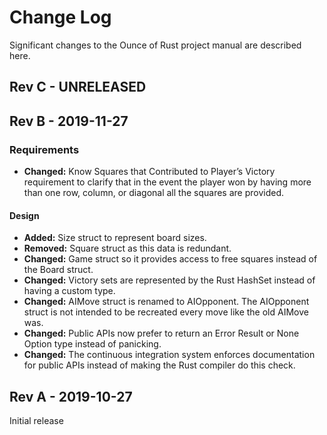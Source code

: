 # Change Log
Significant changes to the Ounce of Rust project manual are described here.

## Rev C - UNRELEASED


## Rev B - 2019-11-27

### Requirements

* **Changed:** Know Squares that Contributed to Player’s Victory requirement to 
  clarify that in the event the player won by having more than one row, column, 
  or diagonal all the squares are provided.

#### Design

* **Added:** Size struct to represent board sizes.
* **Removed:**  Square struct as this data is redundant.
* **Changed:** Game struct so it provides access to free squares instead of the
  Board struct. 
* **Changed:** Victory sets are represented by the Rust HashSet instead of having
  a custom type.
* **Changed:** AIMove struct is renamed to AIOpponent. The AIOpponent struct
  is not intended to be recreated every move like the old AIMove was.
* **Changed:** Public APIs now prefer to return an Error Result or None Option 
  type instead of panicking.
* **Changed:** The continuous integration system enforces documentation for 
  public APIs instead of making the Rust compiler do this check.


## Rev A - 2019-10-27
Initial release
